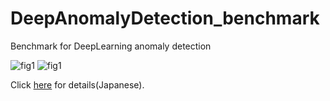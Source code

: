 # DeepAnomalyDetection_benchmark
Benchmark for DeepLearning anomaly detection

![fig1](https://github.com/shinmura0/DeepAnomalyDetection_benchmark/blob/master/fashionMNIST.png "fig1")
![fig1](https://github.com/shinmura0/DeepAnomalyDetection_benchmark/blob/master/cifar-10.png "fig1")

Click [here](https://qiita.com/shinmura0/items/06d81c72601c7578c6d3) for details(Japanese).

